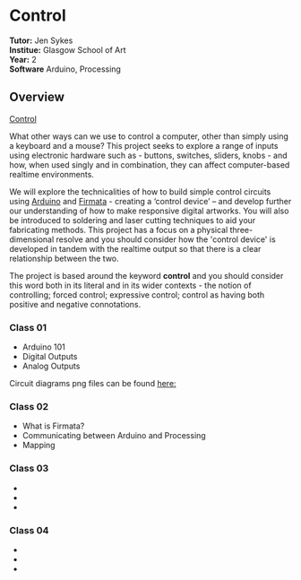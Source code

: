 # Control

**Tutor:** Jen Sykes<br>
**Institue:** Glasgow School of Art<br>
**Year:** 2<br>
**Software** Arduino, Processing


## Overview
[Control](https://canvas.gsa.ac.uk/courses/671/pages/control-overview?module_item_id=41512)

What other ways can we use to control a computer, other than simply using a keyboard and a mouse? This project seeks to explore a range of inputs using electronic hardware such as - buttons, switches, sliders, knobs - and how, when used singly and in combination, they can affect computer-based realtime environments.
 

We will explore the technicalities of how to build simple control circuits using [Arduino](https://www.arduino.cc/) and [Firmata](https://github.com/firmata/arduino) - creating a ‘control device’ – and develop further our understanding of how to make responsive digital artworks. You will also be introduced to soldering and laser cutting techniques to aid your fabricating methods. This project has a focus on a physical three-dimensional resolve and you should consider how the 'control device' is developed in tandem with the realtime output so that there is a clear relationship between the two. 
 
The project is based around the keyword **control** and you should consider this word both in its literal and in its wider contexts - the notion of controlling; forced control; expressive control; control as having both positive and negative connotations.

### Class 01

- Arduino 101
- Digital Outputs
- Analog Outputs

Circuit diagrams png files can be found [here:](https://github.com/gsa-ixd/Control/tree/master/Class01)

### Class 02
- What is Firmata?
- Communicating between Arduino and Processing
- Mapping

### Class 03
- 
- 
-
### Class 04
- 
- 
-
